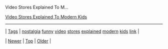 <!--
title: Video Stores Explained To Modern Kids
date: 2020-06-28T15:27:00.185Z
tags: nostalgia, funny, video, stores, explained, modern, kids, link
-->


Video Stores Explained To M...

[Video Stores Explained To Modern Kids](http://youtu.be/26eQ3QpNB6Q)

<!--BOTTOM-POST-NAVIGATION-->
---

| [Tags](tags.md) | [nostalgia](tag-nostalgia.md) [funny](tag-funny.md) [video](tag-video.md) [stores](tag-stores.md) [explained](tag-explained.md) [modern](tag-modern.md) [kids](tag-kids.md) [link](tag-link.md) |

| [Newer](65556258196.md) | [Top](index.md) | [Older](65603832562.md) |